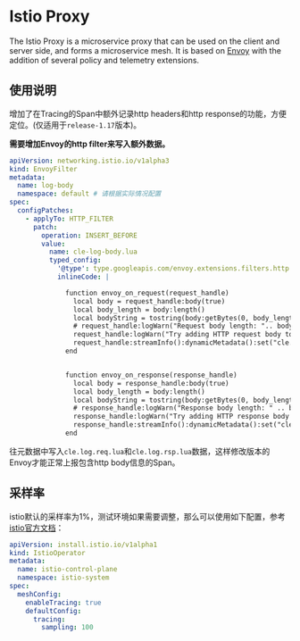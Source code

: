 # Istio Proxy

The Istio Proxy is a microservice proxy that can be used on the client and server side, and forms a microservice mesh.
It is based on [Envoy](http://envoyproxy.io) with the addition of several policy and telemetry extensions.

## 使用说明

增加了在Tracing的Span中额外记录http headers和http response的功能，方便定位。(仅适用于`release-1.17`版本)。

**需要增加Envoy的http filter来写入额外数据。**

```yaml
apiVersion: networking.istio.io/v1alpha3
kind: EnvoyFilter
metadata:
  name: log-body
  namespace: default # 请根据实际情况配置
spec:
  configPatches:
    - applyTo: HTTP_FILTER
      patch:
        operation: INSERT_BEFORE
        value:
          name: cle-log-body.lua
          typed_config:
            '@type': type.googleapis.com/envoy.extensions.filters.http.lua.v3.Lua
            inlineCode: |

              function envoy_on_request(request_handle)
                local body = request_handle:body(true)
                local body_length = body:length()
                local bodyString = tostring(body:getBytes(0, body_length))
                # request_handle:logWarn("Request body length: ".. body_length)
                request_handle:logWarn("Try adding HTTP request body to dynamic metadata.")
                request_handle:streamInfo():dynamicMetadata():set("cle.log.req.lua", "body", bodyString)
              end


              function envoy_on_response(response_handle)
                local body = response_handle:body(true)
                local body_length = body:length()
                local bodyString = tostring(body:getBytes(0, body_length))
                # response_handle:logWarn("Response body length: " .. body_length)
                response_handle:logWarn("Try adding HTTP response body to dynamic metadata.")
                response_handle:streamInfo():dynamicMetadata():set("cle.log.rsp.lua", "body", bodyString)
              end
```

往元数据中写入`cle.log.req.lua`和`cle.log.rsp.lua`数据，这样修改版本的Envoy才能正常上报包含http body信息的Span。

## 采样率

istio默认的采样率为1%，测试环境如果需要调整，那么可以使用如下配置，参考[istio官方文档](https://istio.io/latest/docs/tasks/observability/distributed-tracing/mesh-and-proxy-config/#customizing-trace-sampling)：

```yaml
apiVersion: install.istio.io/v1alpha1
kind: IstioOperator
metadata:
  name: istio-control-plane
  namespace: istio-system
spec:
  meshConfig:
    enableTracing: true
    defaultConfig:
      tracing:
        sampling: 100
```
